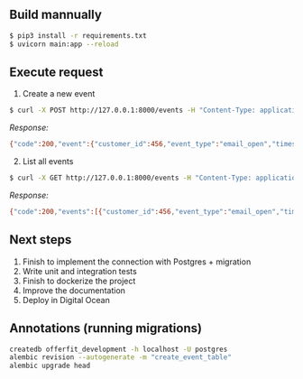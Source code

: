 ## Build mannually
```sh
$ pip3 install -r requirements.txt
$ uvicorn main:app --reload
```

## Execute request
1. Create a new event
```sh
$ curl -X POST http://127.0.0.1:8000/events -H "Content-Type: application/json" -d '{"customer_id": 123, "event_type": "email_click", "timestamp": "2023-10-23T14:30:00", "email_id": 1234, "clicked_link": "https://example.com/some-link"}'
```

*Response:*
```sh
{"code":200,"event":{"customer_id":456,"event_type":"email_open","timestamp":"2023-10-24T11:30:00","email_id":998,"clicked_link":null}}%
```

2. List all events
```sh
$ curl -X GET http://127.0.0.1:8000/events -H "Content-Type: application/json"
```

*Response:*
```sh
{"code":200,"events":[{"customer_id":456,"event_type":"email_open","timestamp":"2023-10-24T11:30:00","email_id":998,"clicked_link":null},{"customer_id":123,"event_type":"email_click","timestamp":"2023-10-23T14:30:00","email_id":1234,"clicked_link":"https://example.com/some-link"}]}%
```

## Next steps
1. Finish to implement the connection with Postgres + migration
2. Write unit and integration tests
3. Finish to dockerize the project
4. Improve the documentation
5. Deploy in Digital Ocean


## Annotations (running migrations)
```sh
createdb offerfit_development -h localhost -U postgres
alembic revision --autogenerate -m "create_event_table"
alembic upgrade head
```
